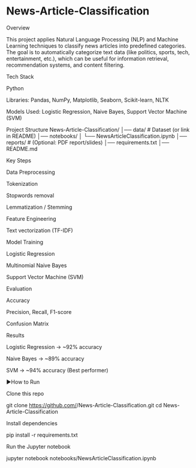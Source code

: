 # News-Article-Classification
Overview

This project applies Natural Language Processing (NLP) and Machine Learning techniques to classify news articles into predefined categories.
The goal is to automatically categorize text data (like politics, sports, tech, entertainment, etc.), which can be useful for information retrieval, recommendation systems, and content filtering.

Tech Stack

Python

Libraries: Pandas, NumPy, Matplotlib, Seaborn, Scikit-learn, NLTK

Models Used: Logistic Regression, Naive Bayes, Support Vector Machine (SVM)

 Project Structure
News-Article-Classification/
│── data/                  # Dataset (or link in README)
│── notebooks/
│     └── NewsArticleClassification.ipynb
│── reports/               # (Optional: PDF report/slides)
│── requirements.txt
│── README.md

 Key Steps

Data Preprocessing

Tokenization

Stopwords removal

Lemmatization / Stemming

Feature Engineering

Text vectorization (TF-IDF)

Model Training

Logistic Regression

Multinomial Naive Bayes

Support Vector Machine (SVM)

Evaluation

Accuracy

Precision, Recall, F1-score

Confusion Matrix

 Results

Logistic Regression → ~92% accuracy

Naive Bayes → ~89% accuracy

SVM → ~94% accuracy (Best performer)

▶How to Run

Clone this repo

git clone https://github.com/<your-username>/News-Article-Classification.git
cd News-Article-Classification


Install dependencies

pip install -r requirements.txt


Run the Jupyter notebook

jupyter notebook notebooks/NewsArticleClassification.ipynb
